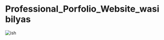 # Professional_Porfolio_Website_wasibilyas

![ish](https://github.com/WasibIlyas786/Professional_Porfolio_Website_wasibilyas/assets/123537184/00d54bb9-3d22-4dbf-a457-68c73be86841)
